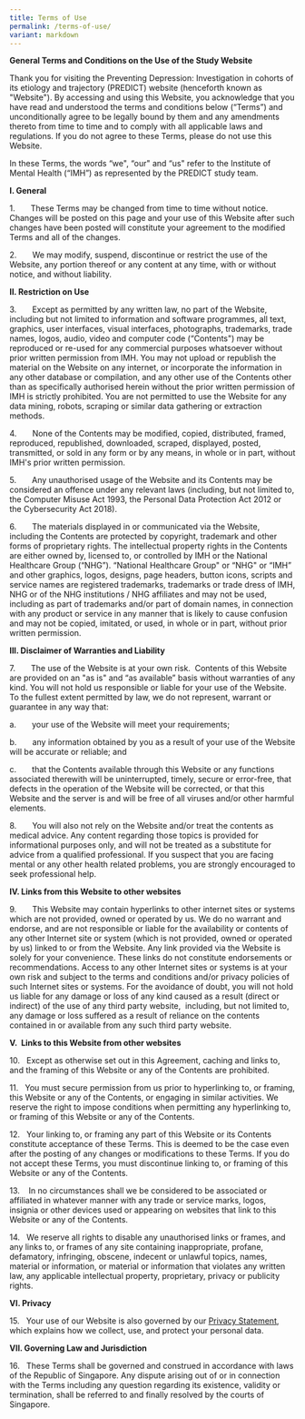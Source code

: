 ```yaml
---
title: Terms of Use
permalink: /terms-of-use/
variant: markdown
---
```

<p><b>General Terms and Conditions on the Use of the Study Website</b></p>

<p>Thank you for visiting the Preventing Depression: Investigation in cohorts of its etiology and trajectory (PREDICT) website (henceforth known as "Website"). By accessing and using this Website, you acknowledge that you have read and understood the terms and conditions below (“Terms”) and unconditionally agree to be legally bound by them and any amendments thereto from time to time and to comply with all applicable laws and regulations. If you do not agree to these Terms, please do not use this Website.

</p><p>In these Terms, the words “we", “our" and “us" refer to the Institute of Mental Health (“IMH”) as represented by the PREDICT study team.

</p><p><b>I. General</b>

</p><p>1.&nbsp;&nbsp;&nbsp;&nbsp;&nbsp;&nbsp; These Terms may be changed from time to time without notice. Changes will be posted on this page and your use of this Website after such changes have been posted will constitute your agreement to the modified Terms and all of the changes.</p>

2.&nbsp;&nbsp;&nbsp;&nbsp;&nbsp;&nbsp; We may modify, suspend, discontinue or restrict the use of the Website, any portion thereof or any content at any time, with or without notice, and without liability.

**II. Restriction on Use**

3.&nbsp;&nbsp;&nbsp;&nbsp;&nbsp;&nbsp; Except as permitted by any written law, no part of the Website, including but not limited to information and software programmes, all text, graphics, user interfaces, visual interfaces, photographs, trademarks, trade names, logos, audio, video and computer code (“Contents") may be reproduced or re-used for any commercial purposes whatsoever without prior written permission from IMH. You may not upload or republish the material on the Website on any internet, or incorporate the information in any other database or compilation, and any other use of the Contents other than as specifically authorised herein without the prior written permission of IMH is strictly prohibited. You are not permitted to use the Website for any data mining, robots, scraping or similar data gathering or extraction methods.

4.&nbsp;&nbsp;&nbsp;&nbsp;&nbsp;&nbsp; None of the Contents may be modified, copied, distributed, framed, reproduced, republished, downloaded, scraped, displayed, posted, transmitted, or sold in any form or by any means, in whole or in part, without IMH's prior written permission.

5.&nbsp;&nbsp;&nbsp;&nbsp;&nbsp;&nbsp; Any unauthorised usage of the Website and its Contents may be considered an offence under any relevant laws (including, but not limited to, the Computer Misuse Act 1993, the Personal Data Protection Act 2012 or the Cybersecurity Act 2018).

6.&nbsp;&nbsp;&nbsp;&nbsp;&nbsp;&nbsp; The materials displayed in or communicated via the&nbsp;Website, including the Contents are protected by copyright, trademark and other forms of proprietary rights. The intellectual property rights in the Contents are either owned by, licensed to, or controlled by IMH or the National Healthcare Group (“NHG”). “National Healthcare Group" or “NHG" or “IMH” and other graphics, logos, designs, page headers, button icons, scripts and service names are registered trademarks, trademarks or trade dress of IMH, NHG or of the NHG institutions / NHG affiliates and may not be used, including as part of trademarks and/or part of domain names, in connection with any product or service in any manner that is likely to cause confusion and may not be copied, imitated, or used, in whole or in part, without prior written permission.

**III. Disclaimer of Warranties and Liability**

7.&nbsp;&nbsp;&nbsp;&nbsp;&nbsp;&nbsp; The use of the Website is at your own risk. &nbsp;Contents of this Website are provided on an "as is" and “as available” basis without warranties of any kind. You will not hold us responsible or liable for your use of the Website. To the fullest extent permitted by law, we do not represent, warrant or guarantee in any way that:

a.&nbsp;&nbsp;&nbsp;&nbsp;&nbsp;&nbsp; your use of the Website will meet your requirements;

b.&nbsp;&nbsp;&nbsp;&nbsp;&nbsp;&nbsp; any information obtained by you as a result of your use of the Website will be accurate or reliable; and

c.&nbsp;&nbsp;&nbsp;&nbsp;&nbsp;&nbsp; that the Contents available through this Website or any functions associated therewith will be uninterrupted, timely, secure or error-free, that defects in the operation of the Website will be corrected, or that this Website and the server is and will be free of all viruses and/or other harmful elements.

8.&nbsp;&nbsp;&nbsp;&nbsp;&nbsp;&nbsp; You will also not rely on the&nbsp;Website and/or treat the contents as medical advice. Any content regarding those topics is provided for informational purposes only, and will not be treated as a substitute for advice from a qualified professional. If you suspect that you are facing mental or any other health related problems, you are strongly encouraged to seek professional help.

**IV. Links from this Website to other websites**

9.&nbsp;&nbsp;&nbsp;&nbsp;&nbsp;&nbsp; This Website may contain hyperlinks to other internet sites or systems which are not provided, owned or operated by us. We do no warrant and endorse, and are not responsible or liable for the availability or contents of any other Internet site or system (which is not provided, owned or operated by us) linked to or from the Website. Any link provided via the Website is solely for your convenience. These links do not constitute endorsements or recommendations. Access to any other Internet sites or systems is at your own risk and subject to the terms and conditions and/or privacy policies of such Internet sites or systems. For the avoidance of doubt, you will not hold us liable for any damage or loss of any kind caused as a result (direct or indirect) of the use of any third party website, &nbsp;including, but not limited to, any damage or loss suffered as a result of reliance on the contents contained in or available from any such third party website.

**V.&nbsp; Links to this Website from other websites**

10.&nbsp;&nbsp; Except as otherwise set out in this Agreement, caching and links to, and the framing of this Website or any of the Contents are prohibited.

11.&nbsp;&nbsp; You must secure permission from us prior to hyperlinking to, or framing, this Website or any of the Contents, or engaging in similar activities. We reserve the right to impose conditions when permitting any hyperlinking to, or framing of this Website or any of the Contents.

12.&nbsp;&nbsp; Your linking to, or framing any part of this Website or its Contents constitute acceptance of these Terms. This is deemed to be the case even after the posting of any changes or modifications to these Terms. If you do not accept these Terms, you must discontinue linking to, or framing of this Website or any of the Contents.

13.&nbsp;&nbsp; &nbsp;In no circumstances shall we be considered to be associated or affiliated in whatever manner with any trade or service marks, logos, insignia or other devices used or appearing on websites that link to this Website or any of the Contents.

14.&nbsp;&nbsp; We reserve all rights to disable any unauthorised links or frames, and any links to, or frames of any site containing inappropriate, profane, defamatory, infringing, obscene, indecent or unlawful topics, names, material or information, or material or information that violates any written law, any applicable intellectual property, proprietary, privacy or publicity rights.

**VI. Privacy**

15.&nbsp;&nbsp; Your use of our Website is also governed by our [Privacy Statement](https://staging.d15invg1m5z48.amplifyapp.com/privacy/), which explains how we collect, use, and protect your personal data.

**VII. Governing Law and Jurisdiction**

16.&nbsp;&nbsp; These Terms shall be governed and construed in accordance with laws of the Republic of Singapore. Any dispute arising out of or in connection with the Terms including any question regarding its existence, validity or termination, shall be referred to and finally resolved by the courts of Singapore.